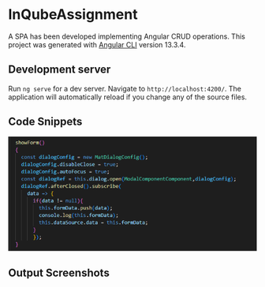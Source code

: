 # InQubeAssignment

A SPA has been developed implementing Angular CRUD operations. This project was generated with [Angular CLI](https://github.com/angular/angular-cli) version 13.3.4.

## Development server

Run `ng serve` for a dev server. Navigate to `http://localhost:4200/`. The application will automatically reload if you change any of the source files.

## Code Snippets

![alt text](https://github.com/jitensinha98/Angular_CRUD_Operation/blob/main/Documentation-images/app.component.ts/showform.PNG)

## Output Screenshots

